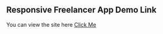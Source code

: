 ## Responsive Freelancer App Demo Link

You can view the site here
[Click Me](https://hdogukanozkan.github.io/Responsive-Freelancer-test/public/)


